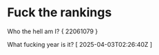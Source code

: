 # Fuck the rankings

Who the hell am I?
{ 22061079 }

What fucking year is it?
[ 2025-04-03T02:26:40Z ]
